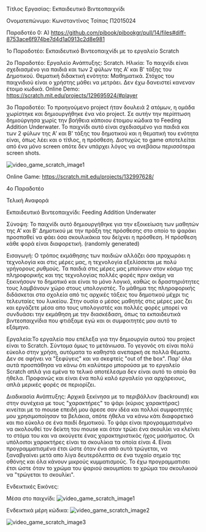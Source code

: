 Τίτλος Εργασίας: Εκπαιδευτικό Βιντεοπαιχνίδι

Ονοματεπώνυμο: Κωνσταντίνος Τσίπας Π2015024
               
Παραδοτέο 0: Α) https://github.com/pibook/pibookgr/pull/14/files#diff-8753ace6f974be7d4d1a0913c2d8e981


1ο Παραδοτέο: Εκπαιδευτικό Βιντεοπαιχνίδι με το εργαλείο Scratch


2ο Παραδοτέο: Εργαλείο Ανάπτυξης: Scratch.
              Ηλικία: Το παιχνίδι είναι σχεδιασμένο για παιδιά και των 2 φύλων της Α' και Β' τάξης του Δημοτικού.
              Θεματική διδακτική ενότητα: Μαθηματικά.
              Στόχος του παιχνιδιού είναι ο χρήστης μάθει να μετράει.
              Δεν έχω δανειστεί κανεναν έτοιμο κωδικά.
              Online Demo: https://scratch.mit.edu/projects/129695924/#player

3ο Παραδοτέο: Το προηγούμενο project ήταν δουλειά 2 ατόμων, η ομάδα χωρίστηκε και δημιουργήθηκε ένα νέο project. Σε αυτήν την περίπτωση δημιούργησα χωρίς την βοήθεια κάποιου έτοιμου κώδικα το Feeding Addition Underwater. Το παιχνίδι αυτό είναι σχεδιασμένο για παιδιά και των 2 φύλων της Α' και Β' τάξης του δημοτικού και η θεματική του ενότητα είναι, όπως λέει και ο τίτλος, η πρόσθεση. Διστυχώς το game αποτελείται από ένα μόνο screen οπότε δεν υπάρχει λόγος να ανεβάσω περισσότερα screen shots. 


![video_game_scratch_image1](https://lh3.googleusercontent.com/-LTZhCrastRE/WEbfWR0TLCI/AAAAAAAAAD8/4k3JSGx-vdwGA4__MmFmjgtTxbpL4IOiwCJoC/w481-h362-p-rw/%25CE%25A7%25CF%2589%25CF%2581%25CE%25AF%25CF%2582%2B%25CF%2584%25CE%25AF%25CF%2584%25CE%25BB%25CE%25BF.jpg.png)
              
             
Online Game: https://scratch.mit.edu/projects/132997628/

4ο Παραδοτέο

Τελική Αναφορά

Εκπαιδευτικό Βιντεοπαιχνίδι: Feeding Addition Underwater

Σύνοψη: Το παιχνίδι αυτό δημιουργήθηκε για την εξοικείωση των μαθητών της Α' και Β' Δημοτικού με την πράξη της πρόσθεσης στο οποίο το ψαράκι προσπαθεί να φάει όσα σκουλικάκια του δείχνει η πρόσθεση. Η πρόσθεση κάθε φορά είναι διαφορετική. (randomly generated)

Εισαγωγή: Ο τρόπος εκμάθησης των παιδιών αλλάζει όσο προχωράει η τεχνολογία και στις μέρες μας, η τεχνολογία εξελίσσεται με πολύ γρήγορους ρυθμούς. Τα παιδιά στις μέρες μας μπαίνουν στον κόσμο της πληροφορικής και της τεχνολογίας πολλές φορές πριν ακόμη να ξεκινήσουν το δημοτικό και είναι το μόνο λογικό, καθώς οι δραστηριότητες τους λαμβάνουν χώρο στους υπολογιστές. Το μάθημα της πληροφορικής διδάσκεται στα σχολεία από τις αρχικές τάξεις του δημοτικού μέχρι τις τελευταίες του λυκείου. Στην ουσία ο μέσος μαθητής στις μέρες μας ζει και εργάζετε μέσα απο τους υπολογιστές και πολλές φορές μπορεί να συνδυάσει την εκμάθηση με την διασκέδαση, όπως τα εκπαιδευτικά βιντεοπαιχνίδια που φτιάξαμε εγώ και οι συμφοιτητές μου αυτό το εξάμηνο.

Εργαλεία:Το εργαλείο που επέλεξα για την δημιουργία αυτού του project είναι το Scratch. Σύντομα όμως το μετάνιωσα. Το γεγονός οτι είναι πολύ εύκολο στην χρήση, αυτόματα το καθηστά ανεπαρκή σε πολλά θέματα. Δεν σε αφήνει να "ξεφύγεις" και να σκεφτείς "out of the box". Παρ' όλα αυτά προσπάθησα να κάνω ότι καλύτερο μπορούσα με το εργαλείο Scratch απλά για εμένα το τελικό αποτέλεσμα δεν είναι αυτό το οποίο θα ήθελα. Προφανώς και είναι ένα πολύ καλό εργαλείο για αρχάρειους, απλά μερικές φορές σε περιορίζει.

Διαδικασία Ανάπτυξης: Αρχικά ξεκίνησα με το περιβάλλον (backround) και στην συνέχεια με τους "χαρακτήρες" το ψάρι (κύριος χαρακτήρας) κινείται με το mouse επειδή μου άρεσε σαν ιδέα και πολλοί συμφοιτητές μου χρησιμοποίησαν τα βελάκια, οπότε ήθελα να κάνω κάτι διαφορετικό και πιο εύκολο σε ένα παιδί δημοτικού. Το ψάρι είναι προγραμματισμένο να ακολουθεί τον δείκτη του mouse και όταν τρώει ένα σκουλίκι να κλείνει το στόμα του και να ακούγετε ένας χαρακτηριστικός ήχος μασήματος. Οι υπόλοιποι χαρακτήρες είναι τα σκουλίκια τα οποία είναι 4. Είναι προγραμματισμένα έτσι ώστε όταν ένα από αυτά τρώγεται, να ξαναβγαίνει μετά απο λίγα δευτερόλεπτα σε ένα τυχαίο σημείο της οθόνης και όλα κάνουν μικρούς κυμματισμούς. Το έχω προγραμματισει έτσι ώστε όταν το χρώμα του ψαριού ακουμπίσει το χρώμα του σκουλικιού να "τρώγεται το σκουλίκι".

Ενδεικτικές Εικόνες: 

Μέσα στο παιχνίδι:
![video_game_scratch_image1](https://lh3.googleusercontent.com/-LTZhCrastRE/WEbfWR0TLCI/AAAAAAAAAD8/4k3JSGx-vdwGA4__MmFmjgtTxbpL4IOiwCJoC/w481-h362-p-rw/%25CE%25A7%25CF%2589%25CF%2581%25CE%25AF%25CF%2582%2B%25CF%2584%25CE%25AF%25CF%2584%25CE%25BB%25CE%25BF.jpg.png)

Ενδεικτικά μέρη κώδικα:
![video_game_scratch_image2](file:///C:/Users/Kostas/Desktop/%CE%A7%CF%89%CF%81%CE%AF%CF%82%20%CF%84%CE%AF%CF%84%CE%BB%CE%BF.jpg.png)

![video_game_scratch_image3](file:///C:/Users/Kostas/Desktop/%CE%A7%CF%89%CF%81%CE%AF%CF%82%20%CF%84%CE%AF%CF%84%CE%BB%CE%BF2.jpg.png)
